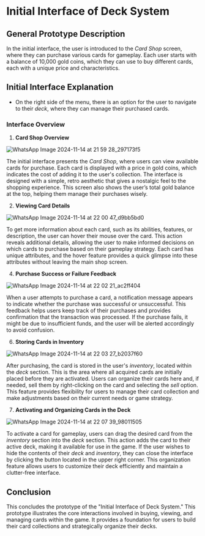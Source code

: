 # Initial Interface of Deck System

## General Prototype Description
In the initial interface, the user is introduced to the *Card Shop* screen, where they can purchase various cards for gameplay. Each user starts with a balance of 10,000 gold coins, which they can use to buy different cards, each with a unique price and characteristics.

## Initial Interface Explanation
- On the right side of the menu, there is an option for the user to navigate to their *deck*, where they can manage their purchased cards.

### Interface Overview

1. **Card Shop Overview**  

![WhatsApp Image 2024-11-14 at 21 59 28_297173f5](https://github.com/user-attachments/assets/b7babcd5-728e-4a03-be82-a8f231b0f9e6)

   The initial interface presents the *Card Shop*, where users can view available cards for purchase. Each card is displayed with a price in gold coins, which indicates the cost of adding it to the user's collection. The interface is designed with a simple, retro aesthetic that gives a nostalgic feel to the shopping experience. This screen also shows the user’s total gold balance at the top, helping them manage their purchases wisely.

2. **Viewing Card Details**

![WhatsApp Image 2024-11-14 at 22 00 47_d9bb5bd0](https://github.com/user-attachments/assets/632efa37-0990-4a58-ac1a-d6c1cb2e8fb7)

   To get more information about each card, such as its abilities, features, or description, the user can hover their mouse over the card. This action reveals additional details, allowing the user to make informed decisions on which cards to purchase based on their gameplay strategy. Each card has unique attributes, and the hover feature provides a quick glimpse into these attributes without leaving the main shop screen.

4. **Purchase Success or Failure Feedback**

![WhatsApp Image 2024-11-14 at 22 02 21_ac2ff404](https://github.com/user-attachments/assets/dda2d9cc-73c4-408e-8eb5-898fc56af634)

   When a user attempts to purchase a card, a notification message appears to indicate whether the purchase was successful or unsuccessful. This feedback helps users keep track of their purchases and provides confirmation that the transaction was processed. If the purchase fails, it might be due to insufficient funds, and the user will be alerted accordingly to avoid confusion.

6. **Storing Cards in Inventory**

![WhatsApp Image 2024-11-14 at 22 03 27_b2037f60](https://github.com/user-attachments/assets/5d4c9695-45dd-4f65-8337-f35978b1f96f)

   After purchasing, the card is stored in the user's *inventory*, located within the *deck* section. This is the area where all acquired cards are initially placed before they are activated. Users can organize their cards here and, if needed, sell them by right-clicking on the card and selecting the *sell* option. This feature provides flexibility for users to manage their card collection and make adjustments based on their current needs or game strategy.

7. **Activating and Organizing Cards in the Deck**

![WhatsApp Image 2024-11-14 at 22 07 39_98011505](https://github.com/user-attachments/assets/83007e33-1174-4ee5-af27-cbdd0fa7e13e)

   To activate a card for gameplay, users can drag the desired card from the *inventory* section into the *deck* section. This action adds the card to their active deck, making it available for use in the game. If the user wishes to hide the contents of their *deck* and *inventory*, they can close the interface by clicking the button located in the upper right corner. This organization feature allows users to customize their deck efficiently and maintain a clutter-free interface.

## Conclusion
This concludes the prototype of the "Initial Interface of Deck System." This prototype illustrates the core interactions involved in buying, viewing, and managing cards within the game. It provides a foundation for users to build their card collections and strategically organize their decks.

